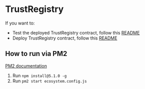 # TrustRegistry


If you want to:

- Test the deployed TrustRegistry contract, follow this [README](https://github.com/CanaCred/TrustRegistry/blob/main/app/README.md)
- Deploy TrustRegistry contract, follow this [README](https://github.com/CanaCred/TrustRegistry/blob/main/truffle-app/README.md)

## How to run via PM2
[PM2 documentation](https://pm2.keymetrics.io/docs/usage/quick-start/)
1. Run `npm install@5.1.0 -g`
2. Run `pm2 start ecosystem.config.js`
